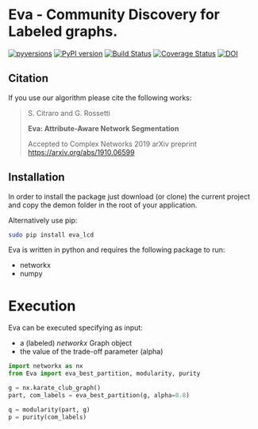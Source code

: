 # Eva - Community Discovery for Labeled graphs.

[![pyversions](https://img.shields.io/pypi/pyversions/eva_lcd.svg)](https://badge.fury.io/py/eva_lcd)
[![PyPI version](https://badge.fury.io/py/eva_lcd.svg)](https://badge.fury.io/py/eva_lcd)
[![Build Status](https://travis-ci.org/GiulioRossetti/Eva.svg?branch=master)](https://travis-ci.org/GiulioRossetti/Eva)
[![Coverage Status](https://coveralls.io/repos/github/GiulioRossetti/Eva/badge.svg?branch=master)](https://coveralls.io/github/GiulioRossetti/Eva?branch=master)
[![DOI](https://zenodo.org/badge/191769795.svg)](https://zenodo.org/badge/latestdoi/191769795)


## Citation
If you use our algorithm please cite the following works:

> S. Citraro and G. Rossetti
>
> **Eva: Attribute-Aware Network Segmentation**
>
> Accepted to Complex Networks 2019
> arXiv preprint https://arxiv.org/abs/1910.06599

## Installation


In order to install the package just download (or clone) the current project and copy the demon folder in the root of your application.

Alternatively use pip:
```bash
sudo pip install eva_lcd
```

Eva is written in python and requires the following package to run:
- networkx
- numpy

# Execution

Eva can be executed specifying as input: 

- a (labeled) *networkx* Graph object
- the value of the trade-off parameter (alpha)

```python
import networkx as nx
from Eva import eva_best_partition, modularity, purity

g = nx.karate_club_graph()
part, com_labels = eva_best_partition(g, alpha=0.8)

q = modularity(part, g)
p = purity(com_labels)

```
